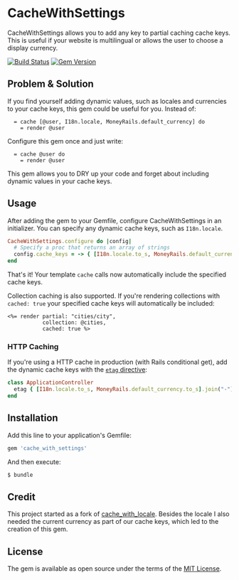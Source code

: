 # CacheWithSettings
CacheWithSettings allows you to add any key to partial caching cache keys. This is useful if your website is multilingual or allows the user to choose a display currency.

[![Build Status](https://travis-ci.org/richardvenneman/cache_with_settings.svg?branch=master)](https://travis-ci.org/richardvenneman/cache_with_settings)
[![Gem Version](https://badge.fury.io/rb/cache_with_settings.svg)](https://badge.fury.io/rb/cache_with_settings)

## Problem & Solution
If you find yourself adding dynamic values, such as locales and currencies to your cache keys, this gem could be useful for you. Instead of:

```
  = cache [@user, I18n.locale, MoneyRails.default_currency] do
    = render @user
```

Configure this gem once and just write:

```
  = cache @user do
    = render @user
```

This gem allows you to DRY up your code and forget about including dynamic values in your cache keys.

## Usage
After adding the gem to your Gemfile, configure CacheWithSettings in an initializer. You can specify any dynamic cache keys, such as `I18n.locale`.

```ruby
CacheWithSettings.configure do |config|
  # Specify a proc that returns an array of strings
  config.cache_keys = -> { [I18n.locale.to_s, MoneyRails.default_currency.to_s] }
end
```

That's it! Your template `cache` calls now automatically include the specified cache keys.

Collection caching is also supported. If you're rendering collections with `cached: true` your specified cache keys will automatically be included:

```erb
<%= render partial: "cities/city",
           collection: @cities,
           cached: true %>
```

### HTTP Caching
If you're using a HTTP cache in production (with Rails conditional get), add the dynamic cache keys with the [`etag` directive](https://api.rubyonrails.org/classes/ActionController/ConditionalGet/ClassMethods.html#method-i-etag):

```ruby
class ApplicationController
  etag { [I18n.locale.to_s, MoneyRails.default_currency.to_s].join("-") }
end
```

## Installation
Add this line to your application's Gemfile:

```ruby
gem 'cache_with_settings'
```

And then execute:
```bash
$ bundle
```

## Credit
This project started as a fork of [cache_with_locale](https://github.com/igorkasyanchuk/cache_with_locale). Besides the locale I also needed the current currency as part of our cache keys, which led to the creation of this gem.

## License
The gem is available as open source under the terms of the [MIT License](https://opensource.org/licenses/MIT).
